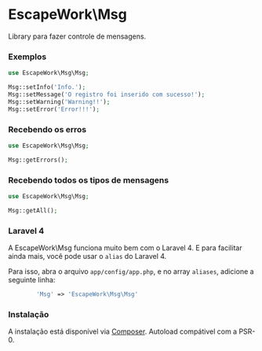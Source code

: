 # EscapeWork\Msg

Library para fazer controle de mensagens.

### Exemplos 

```php
use EscapeWork\Msg\Msg;

Msg::setInfo('Info.');
Msg::setMessage('O registro foi inserido com sucesso!');
Msg::setWarning('Warning!!');
Msg::setError('Error!!!');
```

### Recebendo os erros 

```php
use EscapeWork\Msg\Msg;

Msg::getErrors();
```

### Recebendo todos os tipos de mensagens 

```php
use EscapeWork\Msg\Msg;

Msg::getAll();
```

### Laravel 4 

A EscapeWork\Msg funciona muito bem com o Laravel 4. E para facilitar ainda mais, você pode usar o `alias` do Laravel 4. 

Para isso, abra o arquivo `app/config/app.php`, e no array `aliases`, adicione a seguinte linha: 

```php
        'Msg' => 'EscapeWork\Msg\Msg'
```

### Instalação 

A instalação está disponível via [Composer](https://packagist.org/packages/escapework/msg). Autoload compátivel com a PSR-0.